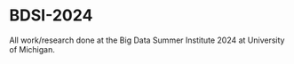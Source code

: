 # BDSI-2024
All work/research done at the Big Data Summer Institute 2024 at University of Michigan. 
